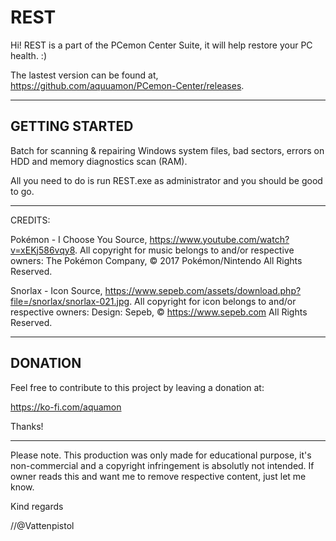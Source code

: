 # REST

Hi! REST is a part of the PCemon Center Suite, it will help restore your PC health. :)

The lastest version can be found at, https://github.com/aquuamon/PCemon-Center/releases.

-----------
GETTING STARTED
---
Batch for scanning & repairing Windows system files, bad sectors, errors on HDD and memory diagnostics scan (RAM).

All you need to do is run REST.exe as administrator and you should be good to go.

-----------
CREDITS:

Pokémon - I Choose You
Source, https://www.youtube.com/watch?v=xEKj586vqy8.
All copyright for music belongs to and/or respective owners:
The Pokémon Company, © 2017 Pokémon/Nintendo All Rights Reserved.


Snorlax - Icon
Source, https://www.sepeb.com/assets/download.php?file=/snorlax/snorlax-021.jpg.
All copyright for icon belongs to and/or respective owners:
Design: Sepeb, © https://www.sepeb.com All Rights Reserved.

-----------
DONATION
---
Feel free to contribute to this project by leaving a donation at:

https://ko-fi.com/aquamon

Thanks!

-----------
Please note.
This production was only made for educational purpose, it's non-commercial and a copyright infringement is absolutly not intended. If owner reads this and want me to remove respective content, just let me know.


Kind regards

//@Vattenpistol
